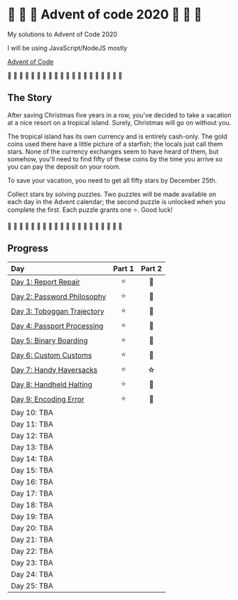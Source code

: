 # 🎄 🎅 🎄 Advent of code 2020 🎄 🎅 🎄

My solutions to Advent of Code 2020

I will be using JavaScript/NodeJS mostly

[Advent of Code](https://adventofcode.com/2020)

🎄 🎄 🎄 🎄 🎄 🎄 🎄 🎄 🎄 🎄 🎄 🎄 🎄 🎄 🎄 🎄 🎄 🎄 🎄 🎄

## The Story

After saving Christmas five years in a row, you've decided to take a vacation at a nice resort on a tropical island. Surely, Christmas will go on without you.

The tropical island has its own currency and is entirely cash-only. The gold coins used there have a little picture of a starfish; the locals just call them stars. None of the currency exchanges seem to have heard of them, but somehow, you'll need to find fifty of these coins by the time you arrive so you can pay the deposit on your room.

To save your vacation, you need to get all fifty stars by December 25th.

Collect stars by solving puzzles. Two puzzles will be made available on each day in the Advent calendar; the second puzzle is unlocked when you complete the first. Each puzzle grants one ⭐. Good luck!

🎄 🎄 🎄 🎄 🎄 🎄 🎄 🎄 🎄 🎄 🎄 🎄 🎄 🎄 🎄 🎄 🎄 🎄 🎄 🎄

## Progress

| Day                                                    | Part 1 | Part 2 |
| :----------------------------------------------------- | :----: | :----: |
| [Day 1: Report Repair](src/01/summary.md#readme)       |   ⭐   |   🌟   |
| [Day 2: Password Philosophy](src/02/summary.md#readme) |   ⭐   |   🌟   |
| [Day 3: Toboggan Trajectory](src/03/summary.md#readme) |   ⭐   |   🌟   |
| [Day 4: Passport Processing](src/04/summary.md)        |   ⭐   |   🌟   |
| [Day 5: Binary Boarding](src/05/summary.md)            |   ⭐   |   🌟   |
| [Day 6: Custom Customs](src/06/summary.md)             |   ⭐   |   🌟   |
| [Day 7: Handy Haversacks](src/07/summary.md)           |   ⭐   |   ☆    |
| [Day 8: Handheld Halting](src/08/summary.md)           |   ⭐   |   🌟   |
| [Day 9: Encoding Error](src/09/summary.md)             |   ⭐   |   🌟   |
| Day 10: TBA                                            |        |        |
| Day 11: TBA                                            |        |        |
| Day 12: TBA                                            |        |        |
| Day 13: TBA                                            |        |        |
| Day 14: TBA                                            |        |        |
| Day 15: TBA                                            |        |        |
| Day 16: TBA                                            |        |        |
| Day 17: TBA                                            |        |        |
| Day 18: TBA                                            |        |        |
| Day 19: TBA                                            |        |        |
| Day 20: TBA                                            |        |        |
| Day 21: TBA                                            |        |        |
| Day 22: TBA                                            |        |        |
| Day 23: TBA                                            |        |        |
| Day 24: TBA                                            |        |        |
| Day 25: TBA                                            |        |        |

